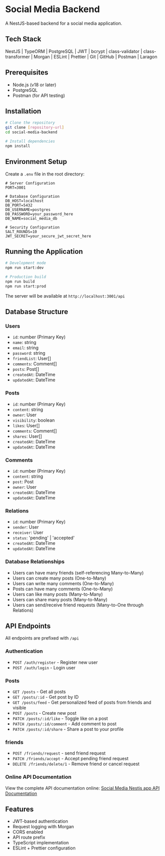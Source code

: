 # Social Media Backend

A NestJS-based backend for a social media application.

## Tech Stack

NestJS | TypeORM | PostgreSQL | JWT | bcrypt | class-validator | class-transformer | Morgan | ESLint | Prettier | Git | GitHub | Postman | Laragon

## Prerequisites

- Node.js (v18 or later)
- PostgreSQL
- Postman (for API testing)

## Installation

```bash
# Clone the repository
git clone [repository-url]
cd social-media-backend

# Install dependencies
npm install
```

## Environment Setup

Create a `.env` file in the root directory:

```env
# Server Configuration
PORT=3001

# Database Configuration
DB_HOST=localhost
DB_PORT=5432
DB_USERNAME=postgres
DB_PASSWORD=your_password_here
DB_NAME=social_media_db

# Security Configuration
SALT_ROUNDS=10
JWT_SECRET=your_secure_jwt_secret_here
```

## Running the Application

```bash
# Development mode
npm run start:dev

# Production build
npm run build
npm run start:prod
```

The server will be available at `http://localhost:3001/api`

## Database Structure

### Users

- `id`: number (Primary Key)
- `name`: string
- `email`: string
- `password`: string
- `friendList`: User[]
- `comments`: Comment[]
- `posts`: Post[]
- `createdAt`: DateTime
- `updatedAt`: DateTime

### Posts

- `id`: number (Primary Key)
- `content`: string
- `owner`: User
- `visibility`: boolean
- `likes`: User[]
- `comments`: Comment[]
- `shares`: User[]
- `createdAt`: DateTime
- `updatedAt`: DateTime

### Comments

- `id`: number (Primary Key)
- `content`: string
- `post`: Post
- `owner`: User
- `createdAt`: DateTime
- `updatedAt`: DateTime

### Relations

- `id`: number (Primary Key)
- `sender`: User
- `receiver`: User
- `status`: 'pending' | 'accepted'
- `createdAt`: DateTime
- `updatedAt`: DateTime

### Database Relationships

- Users can have many friends (self-referencing Many-to-Many)
- Users can create many posts (One-to-Many)
- Users can write many comments (One-to-Many)
- Posts can have many comments (One-to-Many)
- Users can like many posts (Many-to-Many)
- Users can share many posts (Many-to-Many)
- Users can send/receive friend requests (Many-to-One through Relations)

## API Endpoints

All endpoints are prefixed with `/api`

### Authentication

- `POST /auth/register` - Register new user
- `POST /auth/login` - Login user

### Posts

- `GET /posts` - Get all posts
- `GET /posts/:id` - Get post by ID
- `GET /posts/feed` - Get personalized feed of posts from friends and visible
- `POST /posts` - Create new post
- `PATCH /posts/:id/like` - Toggle like on a post
- `PATCH /posts/:id/comment` - Add comment to post
- `PATCH /posts/:id/share` - Share a post to your profile

### friends
- `POST /friends/request` - send friend request
- `PATCH /friends/accept` - Accept pending friend request
- `DELETE /friends/delete/1` - Remove friend or cancel request


### Online API Documentation
View the complete API documentation online:
[Social Media Nestjs app API Documentation](https://documenter.getpostman.com/view/28731276/2sAYXCkyc2)

## Features

- JWT-based authentication
- Request logging with Morgan
- CORS enabled
- API route prefix
- TypeScript implementation
- ESLint + Prettier configuration

